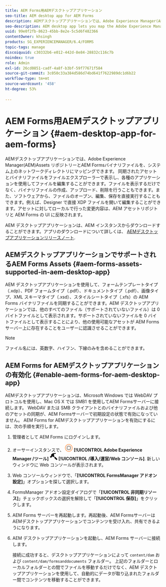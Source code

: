 ```yaml
---
title: AEM Forms用AEMデスクトップアプリケーション
seo-title: AEM desktop app for AEM Forms
description: AEMデスクトップアプリケーションでは、Adobe Experience Manager(AEM)Assets リポジトリーとAEM Formsバイナリファイルを、システム上のネットワークディレクトリにマッピングできます。 AEMデスクトップアプリケーションでサポートされるアセットと、AEM Forms for AEMデスクトップアプリケーションを有効にする方法について詳しく説明します。
seo-description: AEM desktop app lets you map the Adobe Experience Manager (AEM) Assets repository and AEM Forms binary files to a network directory on your system. Learn more about the assets supported in AEM desktop app and how to enable AEM Forms for AEM desktop app.
uuid: 99e0f2fb-8623-45bb-8e2e-5c5d6f482366
contentOwner: khsingh
products: SG_EXPERIENCEMANAGER/6.4/FORMS
topic-tags: manage
discoiquuid: c30332b6-e012-442d-8e84-28832c116c7b
noindex: true
role: Admin
exl-id: 26cd0851-cadf-4a8f-b3bf-59f77671f584
source-git-commit: 3c050c33a384d586d74bd641f7622989dc1d6b22
workflow-type: tm+mt
source-wordcount: '458'
ht-degree: 53%

---
```


# AEM Forms用AEMデスクトップアプリケーション {#aem-desktop-app-for-aem-forms}

AEMデスクトップアプリケーションでは、Adobe Experience Manager(AEM)Assets リポジトリーとAEM Formsバイナリファイルを、システム上のネットワークディレクトリにマッピングできます。 同期されたアセットとバイナリファイルをファイルエクスプローラーで表示し、各種のアプリケーションを使用してファイルを編集することができます。ファイルを表示するだけでなく、バイナリファイルの作成、アップロード、削除を行うこともできます。また、ソフトウェアから、ファイルのオープン、編集、保存を直接実行することもできます。例えば、Designer で直接 XDP ファイルを開いて編集することができます。アセットに対してローカルで行った変更内容は、AEM アセットリポジトリと AEM Forms の UI に反映されます。

AEM デスクトップアプリケーションは、AEM インスタンスからダウンロードすることができます。アプリのダウンロードについて詳しくは、 [AEMデスクトップアプリケーションリリースノート](https://helpx.adobe.com/experience-manager/desktop-app/release-notes.html).

## AEMデスクトップアプリケーションでサポートされるAEM Forms Assets {#aem-forms-assets-supported-in-aem-desktop-app}

AEM デスクトップアプリケーションを使用して、フォームテンプレートタイプ（.xdp）、PDF フォームタイプ（.pdf）、ドキュメントタイプ（.pdf）、画像タイプ、XML スキーマタイプ（.xsd）、スタイルシートタイプ（.xfs）の AEM Forms バイナリファイルを同期することができます。AEM デスクトップアプリケーションでは、他のすべてのファイル（サポートされていないファイル）は 0 バイトファイルとして表示されます。サポートされていないファイルを 0 バイトファイルとして表示することにより、他の使用可能なアセットが AEM Forms サーバー上に存在することをユーザーに認識させることができます。

>[!NOTE]
>
>ファイル名には、英数字、ハイフン、下線のみを含めることができます。

## AEM Forms for AEMデスクトップアプリケーションの有効化 {#enable-aem-forms-for-aem-desktop-app}

AEMデスクトップアプリケーションは、Microsoft Windows では WebDAV プロトコルを使用し、Mac OS X では SMB1 を使用してAEM Formsサーバーに接続します。 WebDAV または SMB クライアントとのバイナリファイルおよび他のアセットの同期が、AEM Formsサーバーで初期設定の状態で有効になっていません。 AEM Forms for AEMデスクトップアプリケーションを有効にするには、次の手順を実行します。

1. 管理者として AEM Forms にログインします。
1. オーサーインスタンスで、 ![adobeexperiencemanager](assets/adobeexperiencemanager.png) **[!UICONTROL Adobe Experience Manager /ツール]** ![ハンマー](assets/hammer.png) **[!UICONTROL /導入/運営/Web コンソール]**. 新しいウィンドウに Web コンソールが表示されます。
1. Web コンソールウィンドウで、「**[!UICONTROL FormsManager アドオン設定]**」オプションを探して選択します。
1. FormsManager アドオン設定ダイアログで「**[!UICONTROL 非同期リソース]**」チェックボックスの選択を解除して「**[!UICONTROL 保存]**」をクリックします。
1. AEM Forms サーバーを再起動します。再起動後、AEM FormsサーバーはAEMデスクトップアプリケーションでコンテンツを受け入れ、共有できるようになります。
1. AEM デスクトップアプリケーションを起動し、AEM Forms サーバーに接続します。

   接続に成功すると、デスクトップアプリケーションによって `content/dam` および `content/dam/formsanddocuments` フォルダー。 上記のフォルダーとローカルフォルダーとの間でファイルを移動するだけでなく、AEM デスクトップアプリケーションを使用して、自動的にデータが取り込まれたフォルダー間でコンテンツを移動することができます。
